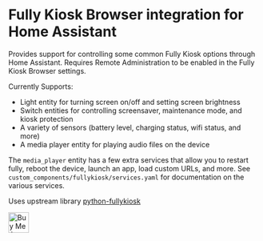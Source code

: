 # Fully Kiosk Browser integration for Home Assistant

Provides support for controlling some common Fully Kiosk options through Home Assistant. Requires Remote Administration to be enabled in the Fully Kiosk Browser settings.

Currently Supports:

- Light entity for turning screen on/off and setting screen brightness
- Switch entities for controlling screensaver, maintenance mode, and kiosk protection
- A variety of sensors (battery level, charging status, wifi status, and more)
- A media player entity for playing audio files on the device

The `media_player` entity has a few extra services that allow you to restart fully, reboot the device, launch an app, load custom URLs, and more. See `custom_components/fullykiosk/services.yaml` for documentation on the various services.

Uses upstream library [python-fullykiosk](https://github.com/cgarwood/python-fullykiosk)


<a href="https://www.buymeacoffee.com/cgarwood" target="_blank"><img src="https://cdn.buymeacoffee.com/buttons/v2/default-yellow.png" alt="Buy Me A Coffee" style="height: 41px !important;" ></a>